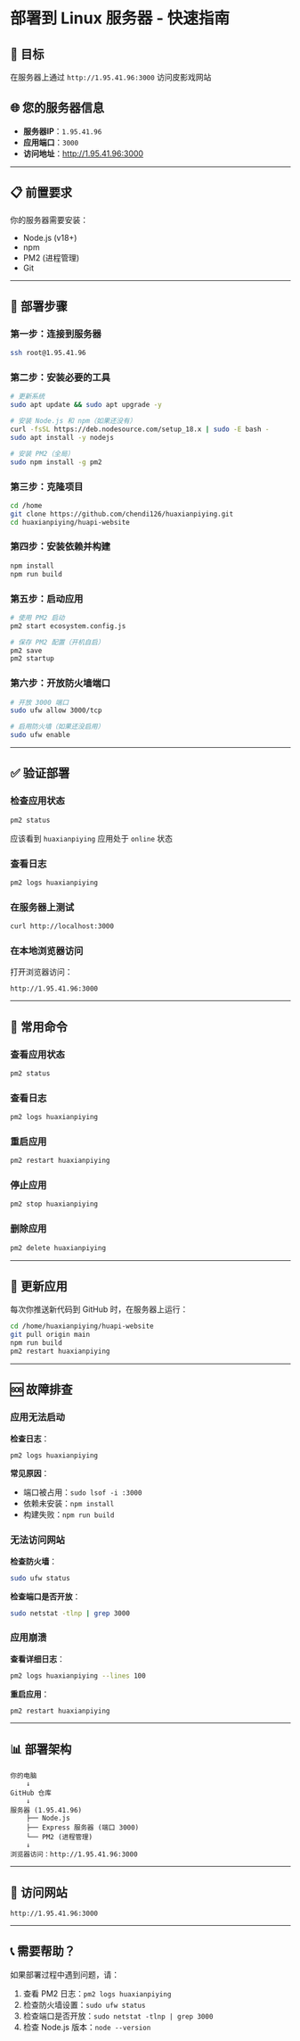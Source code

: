 # 部署到 Linux 服务器 - 快速指南

## 🎯 目标
在服务器上通过 `http://1.95.41.96:3000` 访问皮影戏网站

## 🌐 您的服务器信息
- **服务器IP**：`1.95.41.96`
- **应用端口**：`3000`
- **访问地址**：http://1.95.41.96:3000

---

## 📋 前置要求

你的服务器需要安装：
- Node.js (v18+)
- npm
- PM2 (进程管理)
- Git

---

## 🚀 部署步骤

### 第一步：连接到服务器

```bash
ssh root@1.95.41.96
```

### 第二步：安装必要的工具

```bash
# 更新系统
sudo apt update && sudo apt upgrade -y

# 安装 Node.js 和 npm（如果还没有）
curl -fsSL https://deb.nodesource.com/setup_18.x | sudo -E bash -
sudo apt install -y nodejs

# 安装 PM2（全局）
sudo npm install -g pm2
```

### 第三步：克隆项目

```bash
cd /home
git clone https://github.com/chendi126/huaxianpiying.git
cd huaxianpiying/huapi-website
```

### 第四步：安装依赖并构建

```bash
npm install
npm run build
```

### 第五步：启动应用

```bash
# 使用 PM2 启动
pm2 start ecosystem.config.js

# 保存 PM2 配置（开机自启）
pm2 save
pm2 startup
```

### 第六步：开放防火墙端口

```bash
# 开放 3000 端口
sudo ufw allow 3000/tcp

# 启用防火墙（如果还没启用）
sudo ufw enable
```

---

## ✅ 验证部署

### 检查应用状态

```bash
pm2 status
```

应该看到 `huaxianpiying` 应用处于 `online` 状态

### 查看日志

```bash
pm2 logs huaxianpiying
```

### 在服务器上测试

```bash
curl http://localhost:3000
```

### 在本地浏览器访问

打开浏览器访问：
```
http://1.95.41.96:3000
```

---

## 🔄 常用命令

### 查看应用状态
```bash
pm2 status
```

### 查看日志
```bash
pm2 logs huaxianpiying
```

### 重启应用
```bash
pm2 restart huaxianpiying
```

### 停止应用
```bash
pm2 stop huaxianpiying
```

### 删除应用
```bash
pm2 delete huaxianpiying
```

---

## 🔄 更新应用

每次你推送新代码到 GitHub 时，在服务器上运行：

```bash
cd /home/huaxianpiying/huapi-website
git pull origin main
npm run build
pm2 restart huaxianpiying
```

---

## 🆘 故障排查

### 应用无法启动

**检查日志**：
```bash
pm2 logs huaxianpiying
```

**常见原因**：
- 端口被占用：`sudo lsof -i :3000`
- 依赖未安装：`npm install`
- 构建失败：`npm run build`

### 无法访问网站

**检查防火墙**：
```bash
sudo ufw status
```

**检查端口是否开放**：
```bash
sudo netstat -tlnp | grep 3000
```

### 应用崩溃

**查看详细日志**：
```bash
pm2 logs huaxianpiying --lines 100
```

**重启应用**：
```bash
pm2 restart huaxianpiying
```

---

## 📊 部署架构

```
你的电脑
    ↓
GitHub 仓库
    ↓
服务器 (1.95.41.96)
    ├── Node.js
    ├── Express 服务器 (端口 3000)
    └── PM2 (进程管理)
    ↓
浏览器访问：http://1.95.41.96:3000
```

---

## 🎯 访问网站

```
http://1.95.41.96:3000
```

---

## 📞 需要帮助？

如果部署过程中遇到问题，请：

1. 查看 PM2 日志：`pm2 logs huaxianpiying`
2. 检查防火墙设置：`sudo ufw status`
3. 检查端口是否开放：`sudo netstat -tlnp | grep 3000`
4. 检查 Node.js 版本：`node --version`

